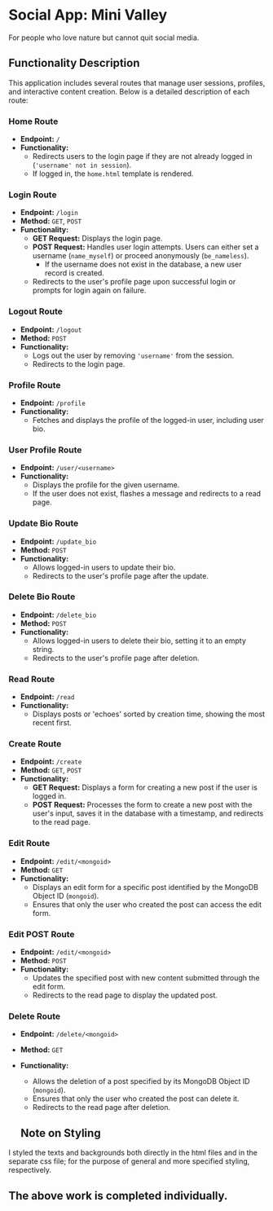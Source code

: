 # Social App: Mini Valley
For people who love nature but cannot quit social media.

## Functionality Description

This application includes several routes that manage user sessions, profiles, and interactive content creation. Below is a detailed description of each route:

### Home Route
- **Endpoint:** `/`
- **Functionality:** 
  - Redirects users to the login page if they are not already logged in (`'username' not in session`).
  - If logged in, the `home.html` template is rendered.

### Login Route
- **Endpoint:** `/login`
- **Method:** `GET`, `POST`
- **Functionality:** 
  - **GET Request:** Displays the login page.
  - **POST Request:** Handles user login attempts. Users can either set a username (`name_myself`) or proceed anonymously (`be_nameless`).
    - If the username does not exist in the database, a new user record is created.
  - Redirects to the user's profile page upon successful login or prompts for login again on failure.

### Logout Route
- **Endpoint:** `/logout`
- **Method:** `POST`
- **Functionality:** 
  - Logs out the user by removing `'username'` from the session.
  - Redirects to the login page.

### Profile Route
- **Endpoint:** `/profile`
- **Functionality:** 
  - Fetches and displays the profile of the logged-in user, including user bio.

### User Profile Route
- **Endpoint:** `/user/<username>`
- **Functionality:** 
  - Displays the profile for the given username.
  - If the user does not exist, flashes a message and redirects to a read page.

### Update Bio Route
- **Endpoint:** `/update_bio`
- **Method:** `POST`
- **Functionality:** 
  - Allows logged-in users to update their bio.
  - Redirects to the user's profile page after the update.

### Delete Bio Route
- **Endpoint:** `/delete_bio`
- **Method:** `POST`
- **Functionality:** 
  - Allows logged-in users to delete their bio, setting it to an empty string.
  - Redirects to the user's profile page after deletion.

### Read Route
- **Endpoint:** `/read`
- **Functionality:** 
  - Displays posts or 'echoes' sorted by creation time, showing the most recent first.

### Create Route
- **Endpoint:** `/create`
- **Method:** `GET`, `POST`
- **Functionality:** 
  - **GET Request:** Displays a form for creating a new post if the user is logged in.
  - **POST Request:** Processes the form to create a new post with the user's input, saves it in the database with a timestamp, and redirects to the read page.

### Edit Route
- **Endpoint:** `/edit/<mongoid>`
- **Method:** `GET`
- **Functionality:**
  - Displays an edit form for a specific post identified by the MongoDB Object ID (`mongoid`).
  - Ensures that only the user who created the post can access the edit form.

### Edit POST Route
- **Endpoint:** `/edit/<mongoid>`
- **Method:** `POST`
- **Functionality:**
  - Updates the specified post with new content submitted through the edit form.
  - Redirects to the read page to display the updated post.

### Delete Route
- **Endpoint:** `/delete/<mongoid>`
- **Method:** `GET`
- **Functionality:**
  - Allows the deletion of a post specified by its MongoDB Object ID (`mongoid`).
  - Ensures that only the user who created the post can delete it.
  - Redirects to the read page after deletion.

  ## Note on Styling
I styled the texts and backgrounds both directly in the html files and in the separate css file; for the purpose of general and more specified styling, respectively.

## The above work is completed individually. 
